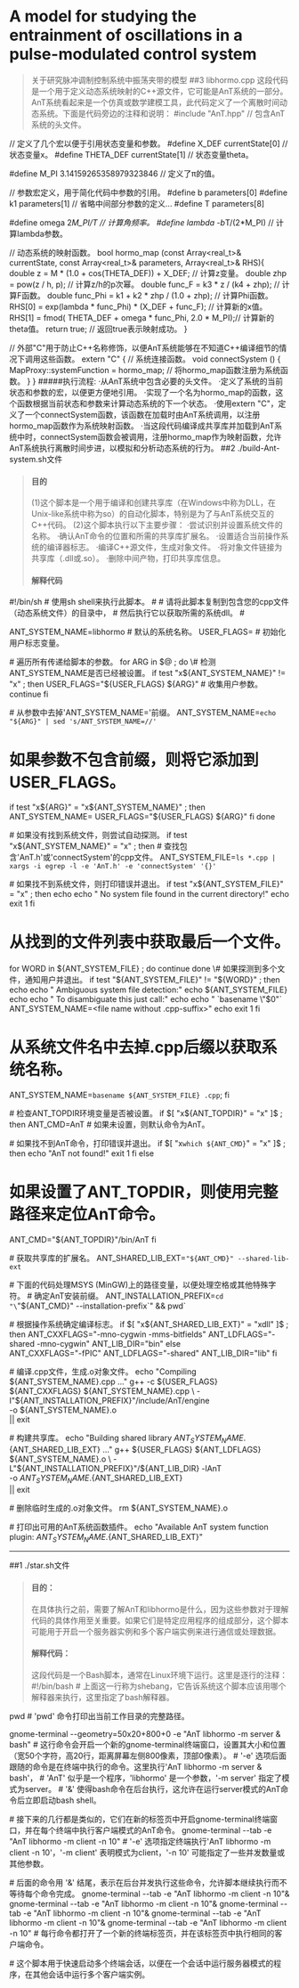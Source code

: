 # A model for studying the entrainment of oscillations in a pulse-modulated control system
> 关于研究脉冲调制控制系统中振荡夹带的模型
##3 libhormo.cpp
> 这段代码是一个用于定义动态系统映射的C++源文件，它可能是AnT系统的一部分。AnT系统看起来是一个仿真或数学建模工具，此代码定义了一个离散时间动态系统。下面是代码旁边的注释和说明：
#include "AnT.hpp"  // 包含AnT系统的头文件。

// 定义了几个宏以便于引用状态变量和参数。
#define X_DEF   currentState[0] // 状态变量x。
#define THETA_DEF   currentState[1] // 状态变量theta。

#define M_PI   3.14159265358979323846 // 定义了π的值。

// 参数宏定义，用于简化代码中参数的引用。
#define b   parameters[0]
#define k1  parameters[1]
// 省略中间部分参数的定义...
#define T   parameters[8]

#define omega   2*M_PI/T  // 计算角频率。
#define lambda   -b*T/(2*M_PI)  // 计算lambda参数。

// 动态系统的映射函数。
bool hormo_map (const Array<real_t>& currentState, const Array<real_t>& parameters, Array<real_t>& RHS){
	double z = M * (1.0 + cos(THETA_DEF)) + X_DEF;  // 计算z变量。
	double zhp = pow(z / h, p); // 计算z/h的p次幂。
	double func_F = k3 * z / (k4 + zhp); // 计算F函数。
	double func_Phi = k1 + k2 * zhp / (1.0 + zhp); // 计算Phi函数。
	RHS[0] = exp(lambda * func_Phi) * (X_DEF + func_F); // 计算新的x值。
	RHS[1] = fmod( THETA_DEF + omega * func_Phi, 2.0 * M_PI);// 计算新的theta值。
	return true; // 返回true表示映射成功。
}

// 外部"C"用于防止C++名称修饰，以便AnT系统能够在不知道C++编译细节的情况下调用这些函数。
extern "C" 
{
	// 系统连接函数。
	void connectSystem ()
	{
		MapProxy::systemFunction = hormo_map; // 将hormo_map函数注册为系统函数。
	}
}
#####执行流程:
·从AnT系统中包含必要的头文件。
·定义了系统的当前状态和参数的宏，以便更方便地引用。
·实现了一个名为hormo_map的函数，这个函数根据当前状态和参数来计算动态系统的下一个状态。
·使用extern "C"，定义了一个connectSystem函数，该函数在加载时由AnT系统调用，以注册hormo_map函数作为系统映射函数。
·当这段代码编译成共享库并加载到AnT系统中时，connectSystem函数会被调用，注册hormo_map作为映射函数，允许AnT系统执行离散时间步进，以模拟和分析动态系统的行为。
##2 ./build-Ant-system.sh文件
> #### 目的
> (1)这个脚本是一个用于编译和创建共享库（在Windows中称为DLL，在Unix-like系统中称为so）的自动化脚本，特别是为了与AnT系统交互的C++代码。
> (2)这个脚本执行以下主要步骤：
·尝试识别并设置系统文件的名称。
·确认AnT命令的位置和所需的共享库扩展名。
·设置适合当前操作系统的编译器标志。
·编译C++源文件，生成对象文件。
·将对象文件链接为共享库（.dll或.so）。
·删除中间产物，打印共享库信息。
> #### 解释代码

\#!/bin/sh
\# 使用sh shell来执行此脚本。
\#
\# 请将此脚本复制到包含您的cpp文件（动态系统文件）的目录中，
\# 然后执行它以获取所需的系统dll。
\#

ANT_SYSTEM_NAME=libhormo  # 默认的系统名称。
USER_FLAGS=                # 初始化用户标志变量。

\# 遍历所有传递给脚本的参数。
for ARG in $@ ; do
  \# 检测ANT_SYSTEM_NAME是否已经被设置。
  if test "x${ANT_SYSTEM_NAME}" != "x" ; then
    USER_FLAGS="${USER_FLAGS} ${ARG}"  # 收集用户参数。
    continue
  fi

  \# 从参数中去掉'ANT_SYSTEM_NAME='前缀。
  ANT_SYSTEM_NAME=`echo "${ARG}" | sed 's/ANT_SYSTEM_NAME=//'`
  # 如果参数不包含前缀，则将它添加到USER_FLAGS。
  if test "x${ARG}" = "x${ANT_SYSTEM_NAME}" ; then
    ANT_SYSTEM_NAME=
    USER_FLAGS="${USER_FLAGS} ${ARG}"
  fi
done

\# 如果没有找到系统文件，则尝试自动探测。
if test "x${ANT_SYSTEM_NAME}" = "x" ; then
  \# 查找包含'AnT.h'或'connectSystem'的cpp文件。
  ANT_SYSTEM_FILE=`ls *.cpp | xargs -i egrep -l -e 'AnT.h' -e 'connectSystem' '{}'`

  \# 如果找不到系统文件，则打印错误并退出。
  if test "x${ANT_SYSTEM_FILE}" = "x" ; then
    echo
    echo " No system file found in the current directory!"
    echo
    exit 1
  fi

  # 从找到的文件列表中获取最后一个文件。
  for WORD in ${ANT_SYSTEM_FILE} ; do
  continue
  done
  \# 如果探测到多个文件，通知用户并退出。
  if test "${ANT_SYSTEM_FILE}" != "${WORD}" ; then
    echo
    echo " Ambiguous system file detection:"
    echo ${ANT_SYSTEM_FILE}
    echo
    echo " To disambiguate this just call:"
    echo
    echo "  `basename \"$0\"` ANT_SYSTEM_NAME=<file name without .cpp-suffix>"
    echo
    exit 1
  fi

  # 从系统文件名中去掉.cpp后缀以获取系统名称。
  ANT_SYSTEM_NAME=`basename ${ANT_SYSTEM_FILE} .cpp`;
fi

\# 检查ANT_TOPDIR环境变量是否被设置。
if $[ "x${ANT_TOPDIR}" = "x" ]$ ; then
  ANT_CMD=AnT  # 如果未设置，则默认命令为AnT。

  \# 如果找不到AnT命令，打印错误并退出。
  if $[ "x`which ${ANT_CMD}`" = "x" ]$ ; then
    echo "AnT not found!"
    exit 1
  fi
else
  # 如果设置了ANT_TOPDIR，则使用完整路径来定位AnT命令。
  ANT_CMD="${ANT_TOPDIR}"/bin/AnT
fi

\# 获取共享库的扩展名。
ANT_SHARED_LIB_EXT=`"${ANT_CMD}" --shared-lib-ext`

\# 下面的代码处理MSYS (MinGW)上的路径变量，以便处理空格或其他特殊字符。
\# 确定AnT安装前缀。
ANT_INSTALLATION_PREFIX=`cd "\`\"${ANT_CMD}\" --installation-prefix\`" && pwd`

\# 根据操作系统确定编译标志。
if $[ "x${ANT_SHARED_LIB_EXT}" = "xdll" ]$ ; then
   ANT_CXXFLAGS="-mno-cygwin -mms-bitfields"
   ANT_LDFLAGS="-shared -mno-cygwin"
   ANT_LIB_DIR="bin"
else \
   ANT_CXXFLAGS="-fPIC"
   ANT_LDFLAGS="-shared"
   ANT_LIB_DIR="lib"
fi

\# 编译.cpp文件，生成.o对象文件。
echo "Compiling ${ANT_SYSTEM_NAME}.cpp ..."
g++ -c ${USER_FLAGS} ${ANT_CXXFLAGS} ${ANT_SYSTEM_NAME}.cpp \
  -I"${ANT_INSTALLATION_PREFIX}"/include/AnT/engine \
  -o ${ANT_SYSTEM_NAME}.o \
|| exit

\# 构建共享库。
echo "Building shared library ${ANT_SYSTEM_NAME}.${ANT_SHARED_LIB_EXT} ..."
g++ ${USER_FLAGS} ${ANT_LDFLAGS} ${ANT_SYSTEM_NAME}.o \
  -L"${ANT_INSTALLATION_PREFIX}"/${ANT_LIB_DIR} -lAnT \
  -o ${ANT_SYSTEM_NAME}.${ANT_SHARED_LIB_EXT} \
|| exit

\# 删除临时生成的.o对象文件。
rm ${ANT_SYSTEM_NAME}.o

\# 打印出可用的AnT系统函数插件。
echo "Available AnT system function plugin: ${ANT_SYSTEM_NAME}.${ANT_SHARED_LIB_EXT}"

---------------------------------------------------------------------------------------------------------
##1 ./star.sh文件
> #### 目的：
> 在具体执行之前，需要了解AnT和libhormo是什么，因为这些参数对于理解代码的具体作用至关重要。如果它们是特定应用程序的组成部分，这个脚本可能用于开启一个服务器实例和多个客户端实例来进行通信或处理数据。
> #### 解释代码：
> 这段代码是一个Bash脚本，通常在Linux环境下运行。这里是逐行的注释：
\#!/bin/bash
\# 上面这一行称为shebang，它告诉系统这个脚本应该用哪个解释器来执行，这里指定了bash解释器。

pwd
\# 'pwd' 命令打印出当前工作目录的完整路径。

gnome-terminal --geometry=50x20+800+0 -e "AnT libhormo -m server & bash"
\# 这行命令会开启一个新的gnome-terminal终端窗口，设置其大小和位置（宽50个字符，高20行，距离屏幕左侧800像素，顶部0像素）。
\# '-e' 选项后面跟随的命令是在终端中执行的命令。这里执行'AnT libhormo -m server & bash'，
\# 'AnT' 似乎是一个程序，'libhormo' 是一个参数，'-m server' 指定了模式为server。
\# '&' 使得bash命令在后台执行，这允许在运行server模式的AnT命令后立即启动bash shell。

\# 接下来的几行都是类似的，它们在新的标签页中开启gnome-terminal终端窗口，并在每个终端中执行客户端模式的AnT命令。
gnome-terminal --tab -e "AnT libhormo -m client -n 10"
\# '-e' 选项指定终端执行'AnT libhormo -m client -n 10'，'-m client' 表明模式为client，'-n 10' 可能指定了一些并发数量或其他参数。

\# 后面的命令用 '&' 结尾，表示在后台并发执行这些命令，允许脚本继续执行而不等待每个命令完成。
gnome-terminal --tab -e "AnT libhormo -m client -n 10"&
gnome-terminal --tab -e "AnT libhormo -m client -n 10"&
gnome-terminal --tab -e "AnT libhormo -m client -n 10"&
gnome-terminal --tab -e "AnT libhormo -m client -n 10"&
gnome-terminal --tab -e "AnT libhormo -m client -n 10"
\# 每行命令都打开了一个新的终端标签页，并在该标签页中执行相同的客户端命令。

\# 这个脚本用于快速启动多个终端会话，以便在一个会话中运行服务器模式的程序，在其他会话中运行多个客户端实例。

